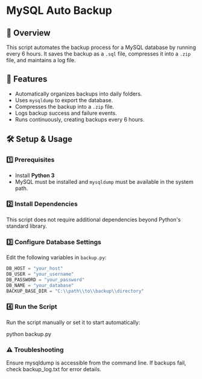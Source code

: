 # MySQL Auto Backup

## 📌 Overview
This script automates the backup process for a MySQL database by running every 6 hours. It saves the backup as a `.sql` file, compresses it into a `.zip` file, and maintains a log file.

## 🚀 Features
- Automatically organizes backups into daily folders.
- Uses `mysqldump` to export the database.
- Compresses the backup into a `.zip` file.
- Logs backup success and failure events.
- Runs continuously, creating backups every 6 hours.

## 🛠️ Setup & Usage
### 1️⃣ Prerequisites
- Install **Python 3**  
- MySQL must be installed and `mysqldump` must be available in the system path.

### 2️⃣ Install Dependencies
This script does not require additional dependencies beyond Python's standard library.

### 3️⃣ Configure Database Settings
Edit the following variables in `backup.py`:
```python
DB_HOST = "your_host"
DB_USER = "your_username"
DB_PASSWORD = "your_password"
DB_NAME = "your_database"
BACKUP_BASE_DIR = "C:\\path\\to\\backup\\directory"
```
### 4️⃣ Run the Script
Run the script manually or set it to start automatically:

python backup.py

### ⚠️ Troubleshooting
Ensure mysqldump is accessible from the command line.
If backups fail, check backup_log.txt for error details.

